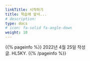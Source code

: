 ```yaml
---
linkTitle: 시작하기
title: 학습에 앞서...
# description: 
type: docs
# icon: fa-solid fa-angle-down
weight: 10
---
```


{{% pageinfo %}}
2022년 4월 25일 작성<br>
글. HL5KY.
{{% /pageinfo %}}